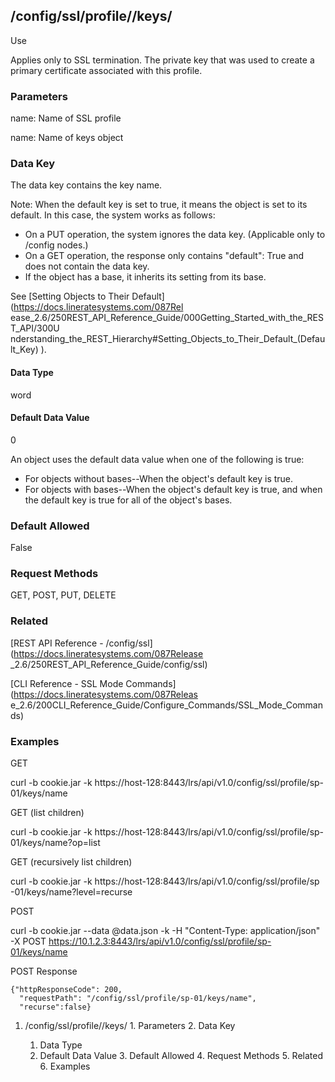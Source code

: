 ## /config/ssl/profile/<name>/keys/<name>

Use

Applies only to SSL termination. The private key that was used to create a
primary certificate associated with this profile.

### Parameters

name: Name of SSL profile

name: Name of keys object

### Data Key

The data key contains the key name.

Note: When the default key is set to true, it means the object is set to its
default. In this case, the system works as follows:

  * On a PUT operation, the system ignores the data key. (Applicable only to /config nodes.)
  * On a GET operation, the response only contains "default": True and does not contain the data key.
  * If the object has a base, it inherits its setting from its base.

See [Setting Objects to Their Default](https://docs.lineratesystems.com/087Rel
ease_2.6/250REST_API_Reference_Guide/000Getting_Started_with_the_REST_API/300U
nderstanding_the_REST_Hierarchy#Setting_Objects_to_Their_Default_(Default_Key)
).

#### Data Type

word

#### Default Data Value

0

An object uses the default data value when one of the following is true:

  * For objects without bases--When the object's default key is true.
  * For objects with bases--When the object's default key is true, and when the default key is true for all of the object's bases.

### Default Allowed

False

### Request Methods

GET, POST, PUT, DELETE

### Related

[REST API Reference - /config/ssl](https://docs.lineratesystems.com/087Release
_2.6/250REST_API_Reference_Guide/config/ssl)

[CLI Reference - SSL Mode Commands](https://docs.lineratesystems.com/087Releas
e_2.6/200CLI_Reference_Guide/Configure_Commands/SSL_Mode_Commands)

### Examples

GET

curl -b cookie.jar -k
https://host-128:8443/lrs/api/v1.0/config/ssl/profile/sp-01/keys/name

GET (list children)

curl -b cookie.jar -k
https://host-128:8443/lrs/api/v1.0/config/ssl/profile/sp-01/keys/name?op=list

GET (recursively list children)

curl -b cookie.jar -k https://host-128:8443/lrs/api/v1.0/config/ssl/profile/sp
-01/keys/name?level=recurse

POST

curl -b cookie.jar --data @data.json -k -H "Content-Type: application/json" -X
POST https://10.1.2.3:8443/lrs/api/v1.0/config/ssl/profile/sp-01/keys/name

POST Response

    
    
    {"httpResponseCode": 200,
      "requestPath": "/config/ssl/profile/sp-01/keys/name",
      "recurse":false}

  1. /config/ssl/profile/<name>/keys/<name>
    1. Parameters
    2. Data Key
      1. Data Type
      2. Default Data Value
    3. Default Allowed
    4. Request Methods
    5. Related
    6. Examples

